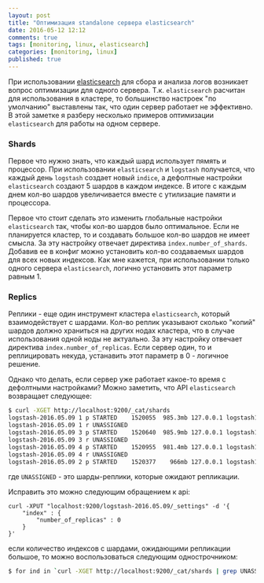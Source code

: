 ```yaml
---
layout: post
title: "Оптимизация standalone сервера elasticsearch"
date: 2016-05-12 12:12
comments: true
tags: [monitoring, linux, elasticsearch]
categories: [monitoring, linux]
published: true
---
```


При использовании [elasticsearch](https://elastic.io) для сбора и анализа логов возникает вопрос оптимизации для одного сервера. Т.к. `elasticsearch` расчитан для использования в кластере, то большинство настроек "по умолчанию" выставлены так, что один сервер работает не эффективно. В этой заметке я разберу несколько примеров оптимизации `elasticsearch` для работы на одном сервере.

<!--more-->

### Shards
Первое что нужно знать, что каждый шард использует пямять и процессор. При использовании `elasticsearch` и `logstash` получается, что каждый день `logstash` создает новый `indice`, а дефолтные настройки `elasticsearch` создают 5 шардов в каждом индексе. В итоге с каждым днем кол-во шардов увеличивается вместе с утилизацие памяти и процессора.

Первое что стоит сделать это изменить глобальные настройки `elasticsearch` так, чтобы кол-во шардов было оптимальное. Если не планируется кластер, то и создавать большое кол-во шардов не имеет смысла. За эту настройку отвечает директива `index.number_of_shards`. Добавив ее в конфиг можно установить кол-во создаваемых шардов для всех новых индексов. Как мне кажется, при использовании только одного сервера `elasticsearch`, логично установить этот параметр равным 1.

### Replics
Реплики - еще один инструмент кластера `elasticsearch`, который взаимодействует с шардами. Кол-во реплик указывают сколько "копий" шардов должно храниться на других нодах кластера, что в случае использования одной ноды не актуально. За эту настройку отвечает директива `index.number_of_replicas`. Если сервер один, то и реплицировать некуда, устанавить этот параметр в 0 - логичное решение.

Однако что делать, если сервер уже работает какое-то время с дефолтными настройками? Можно заметить, что API `elasticsearch` возвращает следующее:

``` bash
$ curl -XGET http://localhost:9200/_cat/shards
logstash-2016.05.09 1 p STARTED    1520055  985.3mb 127.0.0.1 logstash1
logstash-2016.05.09 1 r UNASSIGNED
logstash-2016.05.09 3 p STARTED    1520640  985.9mb 127.0.0.1 logstash1
logstash-2016.05.09 3 r UNASSIGNED
logstash-2016.05.09 4 p STARTED    1520955  981.4mb 127.0.0.1 logstash1
logstash-2016.05.09 4 r UNASSIGNED
logstash-2016.05.09 2 p STARTED    1520377    966mb 127.0.0.1 logstash1
```
где `UNASSIGNED` - это шарды-реплики, которые ожидают репликации.

Исправить это можно следующим обращением к api:

```
curl -XPUT "localhost:9200/logstash-2016.05.09/_settings" -d '{
    "index" : {
        "number_of_replicas" : 0
    }
}'
```
если количество индексов с шардами, ожидающими репликации большое, то можно воспользоваться следующим однострочником:

``` bash
$ for ind in `curl -XGET http://localhost:9200/_cat/shards | grep UNASSIGNED | awk '{print $1}' | uniq`; do curl -XPUT "localhost:9200/$ind/_settings" -d '{ "index" : { "number_of_replicas" : 0 } }'; done
```